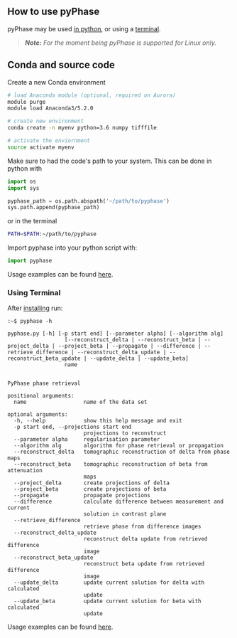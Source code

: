 ## How to use pyPhase

pyPhase may be used [in python](#in-python), or using a [terminal](#using-terminal).

>***Note:***
>*For the moment being pyPhase is supported for Linux only.*

## Conda and source code 

Create a new Conda environment 

```bash
# load Anaconda module (optional, required on Aurora)
module purge
module load Anaconda3/5.2.0

# create new environment
conda create -n myenv python=3.6 numpy tifffile

# activate the enviornment
source activate myenv
```
Make sure to had the code's path to your system. This can be done in python with

~~~ python
import os
import sys

pyphase_path = os.path.abspath('~/path/to/pyphase')
sys.path.append(pyphase_path)
~~~  

or in the terminal
```bash
PATH=$PATH:~/path/to/pyphase
```
 
Import pyphase into your python script with:
~~~python
import pyphase
~~~


Usage examples can be found [here](examples.md).


### Using Terminal

After [installing](install.md) run:

```console 
:~$ pyphase -h
``` 
```shell
pyphase.py [-h] [-p start end] [--parameter alpha] [--algorithm alg]
                  [--reconstruct_delta | --reconstruct_beta | --project_delta | --project_beta | --propagate | --difference | --retrieve_difference | --reconstruct_delta_update | --reconstruct_beta_update | --update_delta | --update_beta]
                  name


PyPhase phase retrieval

positional arguments:
  name                  name of the data set

optional arguments:
  -h, --help            show this help message and exit
  -p start end, --projections start end
                        projections to reconstruct
  --parameter alpha     regularisation parameter
  --algorithm alg       algorithm for phase retrieval or propagation
  --reconstruct_delta   tomographic reconstruction of delta from phase maps
  --reconstruct_beta    tomographic reconstruction of beta from attenuation
                        maps
  --project_delta       create projections of delta
  --project_beta        create projections of beta
  --propagate           propagate projections
  --difference          calculate difference between measurement and current
                        solution in contrast plane
  --retrieve_difference
                        retrieve phase from difference images
  --reconstruct_delta_update
                        reconstruct delta update from retrieved difference
                        image
  --reconstruct_beta_update
                        reconstruct beta update from retrieved difference
                        image
  --update_delta        update current solution for delta with calculated
                        update
  --update_beta         update current solution for beta with calculated
                        update
```

Usage examples can be found [here](examples.md).



